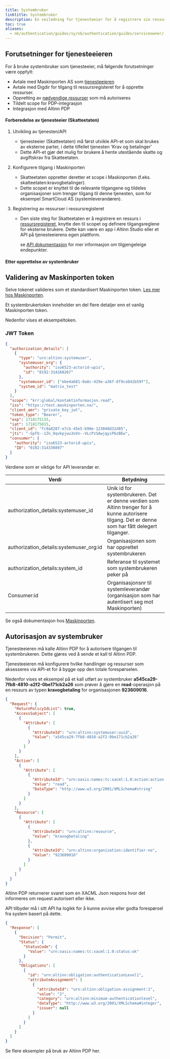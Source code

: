 ```yaml
---
title: Systembruker
linktitle: Systembruker
description: En veiledning for tjenesteeier for å registrere sin ressurs med Altinn og etablere systembrukerintegrasjonen.
toc: true
aliases:
  - nb/authentication/guides/sy/nb/authentication/guides/serviceowner/
---
```


## Forutsetninger for tjenesteeieren

For å bruke systembruker som tjenesteeier, må følgende forutsetninger være oppfylt:

- Avtale med Maskinporten AS som [tjenesteeieren](https://docs.digdir.no/docs/Maskinporten/maskinporten_guide_apitilbyder)
- Avtale med Digdir for tilgang til ressursregisteret for å opprette ressurser.
- Oppretting av [nødvendige ressurser](/nb/authorization/guides/resource-owner/create-resource-resource-admin/) som må autoriseres
- Tildelt scope for PDP-integrasjon
- Integrasjon med Altinn PDP

#### Forberedelse av tjenesteeier (Skatteetaten)

1.  Utvikling av tjenesten/API
    - tjenesteeier (Skatteetaten) må først utvikle API-et som skal brukes av eksterne parter, i dette tilfellet tjenesten 'Krav og betalinger'
    - Dette API-et gjør det mulig for brukere å hente utestående skatte og avgiftskrav fra Skatteetaten.
2.  Konfigurere tilgang i Maskinporten
    - Skatteetaten oppretter deretter et scope i Maskinporten (f.eks. skatteetaten:kravogbetalinger).
    - Dette scopet er knyttet til de relevante tilgangene og tildeles organisasjoner som trenger tilgang til denne tjenesten, som for eksempel SmartCloud AS (systemleverandøren).
3.  Registrering av ressurser i ressursregisteret

    - Den siste steg for Skatteetaten er å registrere en ressurs i [ressursregisteret](/nb/api/resourceregistry/), knytte den til scopet og definere tilgangsreglene for eksterne brukere. Dette kan være en app i Altinn Studio eller et API på tjenesteeierens egen plattform.

      se [API dokumentasjon](/nb/api/authentication/systemuserapi/) for mer informasjon om tilgjengeleige endepunkter.

#### Etter opprettelse av systembruker

## Validering av Maskinporten token

Selve tokenet valideres som et standardisert Maskinporten token. [Les mer hos Maskinporten](https://docs.digdir.no/docs/Maskinporten/maskinporten_guide_apitilbyder).

Et systembrukertoken inneholder en del flere detaljer enn et vanlig Maskinporten token.

Nedenfor vises et eksempeltoken.

### JWT Token

```json
{
  "authorization_details": [
    {
      "type": "urn:altinn:systemuser",
      "systemuser_org": {
        "authority": "iso6523-actorid-upis",
        "id": "0192:314168267"
      },
      "systemuser_id": ["ebe4a681-0a8c-429e-a36f-8f9ca942b59f"],
      "system_id": "matrix_test"
    }
  ],
  "scope": "krr:global/kontaktinformasjon.read",
  "iss": "https://test.maskinporten.no/",
  "client_amr": "private_key_jwt",
  "token_type": "Bearer",
  "exp": 1718175135,
  "iat": 1718175015,
  "client_id": "fc9a8287-e7cb-45e5-b90e-123048d32d85",
  "jti": "-SpfU--1Zn_Oqvkpjwu3oVn--VLcPzSAwjqyiP6zBEw",
  "consumer": {
    "authority": "iso6523-actorid-upis",
    "ID": "0192:314330897"
  }
}
```

Verdiene som er viktige for API leverandør er.

| Verdi                                   | Betydning                                                                                                                                         |
| --------------------------------------- | ------------------------------------------------------------------------------------------------------------------------------------------------- |
| authorization_details:systemuser_id     | Unik id for systembrukeren. Det er denne verdien som Altinn trenger for å kunne autorisere tilgang. Det er denne som har fått delegert tilganger. |
| authorization_details:systemuser_org:id | Organisasjonen som har opprettet systembrukeren                                                                                                   |
| authorization_details:system_id         | Referanse til systemet som systembrukeren peker på                                                                                                |
| Consumer:id                             | Organisasjonsnr til systemleverandør (organisasjon som har autentisert seg mot Maskinporten)                                                      |

Se også dokumentasjon hos [Maskinporten](https://docs.digdir.no/docs/Maskinporten/maskinporten_func_systembruker).

## Autorisasjon av systembruker

Tjenesteeieren må kalle Altinn PDP for å autorisere tilgangen til systembrukeren. Dette gjøres ved å sende et kall til Altinn PDP.

Tjenesteeieren må konfigurere hvilke handlinger og ressurser som aksesseres via API-et for å bygge opp den totale forespørselen.

Nedenfor vises et eksempel på et kall utført av systembruker **a545ca29-7fb8-4810-a2f2-0be171cb2a26** som prøver å gjøre en **read**-operasjon
på en ressurs av typen **kravogbetaling** for organisasjonen **923609016**.

```json
{
  "Request": {
    "ReturnPolicyIdList": true,
    "AccessSubject": [
      {
        "Attribute": [
          {
            "AttributeId": "urn:altinn:systemuser:uuid",
            "Value": "a545ca29-7fb8-4810-a2f2-0be171cb2a26"
          }
        ]
      }
    ],
    "Action": [
      {
        "Attribute": [
          {
            "AttributeId": "urn:oasis:names:tc:xacml:1.0:action:action-id",
            "Value": "read",
            "DataType": "http://www.w3.org/2001/XMLSchema#string"
          }
        ]
      }
    ],
    "Resource": [
      {
        "Attribute": [
          {
            "AttributeId": "urn:altinn:resource",
            "Value": "kravogbetaling"
          },
          {
            "AttributeId": "urn:altinn:organization:identifier-no",
            "Value": "923609016"
          }
        ]
      }
    ]
  }
}
```

Altinn PDP returnerer svaret som en XACML Json respons hvor det informeres om request autorisert eller ikke.

API tilbyder må i sitt API ha logikk for å kunne avvise eller godta forespørsel fra system basert på dette.

```json
{
  "Response": [
    {
      "Decision": "Permit",
      "Status": {
        "StatusCode": {
          "Value": "urn:oasis:names:tc:xacml:1.0:status:ok"
        }
      },
      "Obligations": [
        {
          "id": "urn:altinn:obligation:authenticationLevel1",
          "attributeAssignment": [
            {
              "attributeId": "urn:altinn:obligation-assignment:1",
              "value": "2",
              "category": "urn:altinn:minimum-authenticationlevel",
              "dataType": "http://www.w3.org/2001/XMLSchema#integer",
              "issuer": null
            }
          ]
        }
      ]
    }
  ]
}
```

Se flere eksempler på bruk av Altinn PDP her.
